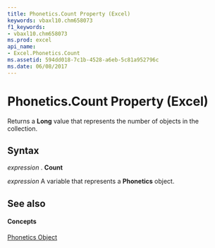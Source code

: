 ```yaml
---
title: Phonetics.Count Property (Excel)
keywords: vbaxl10.chm658073
f1_keywords:
- vbaxl10.chm658073
ms.prod: excel
api_name:
- Excel.Phonetics.Count
ms.assetid: 594dd018-7c1b-4528-a6eb-5c81a952796c
ms.date: 06/08/2017
---
```



# Phonetics.Count Property (Excel)

Returns a  **Long** value that represents the number of objects in the collection.


## Syntax

 _expression_ . **Count**

 _expression_ A variable that represents a **Phonetics** object.


## See also


#### Concepts


[Phonetics Object](Excel.Phonetics.md)


